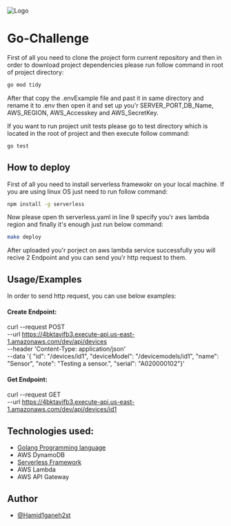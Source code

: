 

![Logo](https://media.licdn.com/dms/image/D4D12AQGYvrJwYEpXdw/article-cover_image-shrink_720_1280/0/1665747068873?e=2147483647&v=beta&t=736Ys7pj1I7p_IJB7FviK5RjFUjideODD54Fu16L4XY)

# Go-Challenge
First of all you need to clone the project form current repository and then in order to download project dependencies please run follow command in root of project directory:
```bash
go mod tidy
```
After that copy the .envExample file and past it in same directory and rename it to .env then open it and set up you'r SERVER_PORT,DB_Name, AWS_REGION, AWS_Accesskey and AWS_SecretKey.

If you want to run project unit tests please go to test directory which is located in the root of project and then execute follow command:
```bash
go test
```
## How to deploy
First of all you need to install serverless framewokr on your local machine. If you are using linux OS just need to run follow command:
```bash
npm install -g serverless
```
Now please open th serverless.yaml in line 9 specify you'r aws lambda region and finally it's enough just run below command:
```bash
make deploy
```
After  uploaded you'r porject on aws lambda service successfully you will recive 2 Endpoint and you can send you'r http request to them. 
 

## Usage/Examples
In order to send http request, you can use below examples:

#### Create Endpoint:
curl --request POST \
  --url https://4bktavifb3.execute-api.us-east-1.amazonaws.com/dev/api/devices \
  --header 'Content-Type: application/json' \
  --data '{
    "id": "/devices/id1",
    "deviceModel": "/devicemodels/id1",
    "name": "Sensor",
    "note": "Testing a sensor.",
    "serial": "A020000102"}'

#### Get Endpoint:
curl --request GET \
  --url https://4bktavifb3.execute-api.us-east-1.amazonaws.com/dev/api/devices/id1

 
## Technologies used:
 - [Golang Programming language](https://golang.org)
 - AWS DynamoDB
 - [Serverless Framework](https://serverless.com)
 - AWS Lambda
 - AWS API Gateway


## Author
- [@Hamid1ganeh2st](https://github.com/hamid1ganeh)



  
 